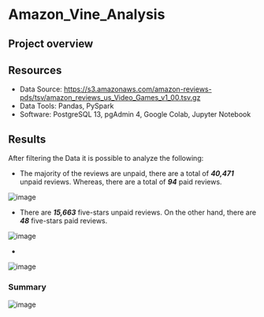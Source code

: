 # Amazon_Vine_Analysis

## Project overview

## Resources

- Data Source: https://s3.amazonaws.com/amazon-reviews-pds/tsv/amazon_reviews_us_Video_Games_v1_00.tsv.gz
- Data Tools: Pandas, PySpark
- Software: PostgreSQL 13, pgAdmin 4, Google Colab, Jupyter Notebook

## Results

After filtering the Data it is possible to analyze the following:

- The majority of the reviews are unpaid, there are a total of ***40,471*** unpaid reviews. Whereas, there are a total of ***94*** paid reviews.

![image](https://user-images.githubusercontent.com/91766276/155799094-1d563469-c8b5-49c8-a99a-6dc317bd25b7.png)

- There are ***15,663*** five-stars unpaid reviews. On the other hand, there are ***48*** five-stars paid reviews.

![image](https://user-images.githubusercontent.com/91766276/155799130-9d4fa376-5413-4814-89ab-f3271aafb4d8.png)

- 

![image](https://user-images.githubusercontent.com/91766276/155800218-728016c2-a7b4-4bbf-8ccb-6bd5d8bac2a6.png)


### Summary

![image](https://user-images.githubusercontent.com/91766276/155795854-37ea6eb1-cbfd-46d8-a1d5-fed1875ec8c8.png)
